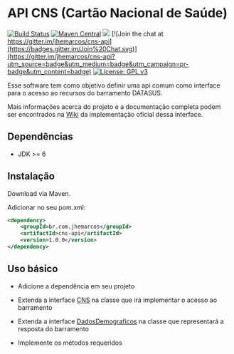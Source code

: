 # API CNS (Cartão Nacional de Saúde)

[![Build Status](https://travis-ci.org/jhemarcos/cns-api.svg?branch=master)](https://travis-ci.org/jhemarcos/cns-api)
[![Maven Central](https://maven-badges.herokuapp.com/maven-central/br.com.jhemarcos/cns-api/badge.svg)](https://maven-badges.herokuapp.com/maven-central/br.com.jhemarcos/cns-api/)
<a href="http://www.methodscount.com/?lib=br.com.jhemarcos%3Acns-api%3A0.0.1"><img src="https://img.shields.io/badge/Methods and size-7 | 4 KB-e91e63.svg"/></a>
[![Join the chat at https://gitter.im/jhemarcos/cns-api](https://badges.gitter.im/Join%20Chat.svg)](https://gitter.im/jhemarcos/cns-api?utm_source=badge&utm_medium=badge&utm_campaign=pr-badge&utm_content=badge)
[![License: GPL v3](https://img.shields.io/badge/License-GPL%20v3-blue.svg)](http://www.gnu.org/licenses/gpl-3.0)


Esse software tem como objetivo definir uma api comum como interface para o acesso ao recursos do barramento DATASUS.

Mais informações acerca do projeto e a documentação completa podem ser encontrados na [Wiki](https://github.com/jhemarcos/cns/wiki) da implementação oficial dessa interface.

## Dependências
* JDK >= 6

## Instalação
Download via Maven.

Adicionar no seu pom.xml:

```xml
<dependency>
    <groupId>br.com.jhemarcos</groupId>
    <artifactId>cns-api</artifactId>
    <version>1.0.0</version>
</dependency>

```

## Uso básico
- Adicione a dependência em seu projeto

- Extenda a interface [CNS](https://github.com/jhemarcos/cns-api/blob/master/src/main/java/br/com/jhemarcos/Cns.java) na classe que irá implementar o acesso ao barramento

- Extenda a interface [DadosDemograficos](https://github.com/jhemarcos/cns-api/blob/master/src/main/java/br/com/jhemarcos/DadosDemograficos.java) na classe que representará a resposta do barramento

- Implemente os métodos requeridos
